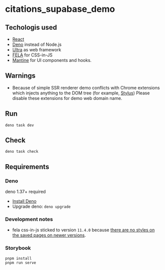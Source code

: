 # citations_supabase_demo

## Techologis used

- [React](https://react.dev)
- [Deno](https://github.com/denoland/deno) instead of Node.js
- [Ultra](https://ultrajs.dev) as web framework
- [FELA](https://fela.js.org) for CSS-in-JS
- [Mantine](https://mantine.dev) for UI components and hooks.

## Warnings

- Because of simple SSR renderer demo conflicts with Chrome extensions which injects anything to the DOM tree (for example, [Stylus](https://chrome.google.com/webstore/detail/stylus/clngdbkpkpeebahjckkjfobafhncgmne)) Please disable these extensions for demo web domain name.

## Run

`deno task dev`

## Check

`deno task check`

## Requirements

### Deno

deno 1.37+ required

- [Install Deno](https://docs.deno.com/runtime/manual/getting_started/installation)
- Upgrade deno: `deno upgrade`

### Development notes

- fela css-in-js sticked to version `11.4.0` because
  [there are no styles on the saved pages on newer versions](https://github.com/robinweser/fela/issues/915).

### Storybook

```
pnpm install
pnpm run serve
```
